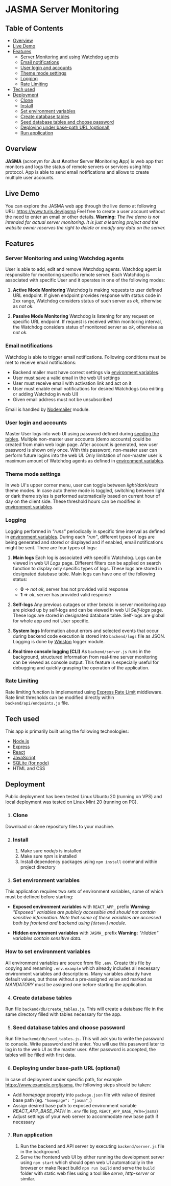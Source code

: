 # JASMA Server Monitoring

## Table of Contents
- [Overview](#overview)
- [Live Demo](#live-demo)
- [Features](#features)
  - [Server Monitoring and using Watchdog agents](#server-monitoring-and-using-watchdog-agents)
  - [Email notifications](#email-notifications)
  - [User login and accounts](#user-login-and-accounts)
  - [Theme mode settings](#theme-mode-settings)
  - [Logging](#logging)
  - [Rate Limiting](#rate-limiting)
- [Tech used](#tech-used)
- [Deployment](#deployment)
  - [Clone](#clone)
  - [Install](#install)
  - [Set environment variables](#set-environment-variables)
  - [Create database tables](#create-database-tables)
  - [Seed database tables and choose password](#seed-database-tables-and-choose-password)
  - [Deploying under base-path URL (optional)](#deploying-under-base-path-url-optional)
  - [Run application](#run-application)

## Overview
**JASMA** (acronym for **J**ust **A**nother **S**erver **M**onitoring **A**pp) is web app that monitors and logs the status of remote servers or services using http protocol. App is able to send email notifications and allows to create multiple user accounts.

## Live Demo
You can explore the JASMA web app through the live demo at following URL: https://www.turis.dev/jasma
Feel free to create a user account without the need to enter an email or other details.
**Warning:** *The live demo is not intended for actual server monitoring. It is just a learning project and the website owner reserves the right to delete or modify any data on the server.*

## Features

### Server Monitoring and using Watchdog agents
User is able to add, edit and remove Watchdog agents. Watchdog agent is responsible for monitoring specific remote server. Each Watchdog is associated with specific User and it operates in one of the following modes:

1. **Active Mode Monitoring**
Watchdog is making requests to user defined URL endpoint. If given endpoint provides response with status code in 2xx range, Watchdog considers status of such server as *ok*, otherwise as *not ok*.

2. **Passive Mode Monitoring**
Watchdog is listening for any request on specific URL endpoint. If request is received within monitoring interval, the Watchdog considers status of monitored server as *ok*, otherwise as *not ok*.

### Email notifications
Watchdog is able to trigger email notifications. Following conditions must be met to receive email notifications:
 - Backend mailer must have correct settings via [environment variables](#set-environment-variables).
 - User must save a valid email in the web UI settings
 - User must receive email with activation link and act on it
 - User must enable email notifications for desired Watchdogs (via editing or adding Watchdog in web UI)
 - Given email address must not be unsubscribed

Email is handled by [Nodemailer](https://nodemailer.com/) module.

### User login and accounts
Master User logs into web UI using password defined during [seeding the tables](#seed-database-tables-and-choose-password).
Multiple non-master user accounts (demo accounts) could be created from main web login page. After account is generated, new user password is shown only once. With this password, non-master user can perform future logins into the web UI. Only limitation of non-master user is maximum amount of Watchdog agents as defined in [environment variables](#set-environment-variables).

### Theme mode settings
In web UI's upper corner menu, user can toggle between *light/dark/auto* theme modes. In case auto theme mode is toggled, switching between light or dark theme styles is performed automatically based on current hour of day on the client side. These threshold hours can be modified in [environment variables](#set-environment-variables).

### Logging
Logging performed in *"runs"* periodically in specific time interval as defined in [environment variables](#set-environment-variables). During each *"run"*, different types of logs are being generated and stored or displayed and if enabled, email notifications might be sent. There are four types of logs:

1. **Main logs**
Each log is associated with specific Watchdog. Logs can be viewed in web UI *Logs* page. Different filters can be applied on search function to display only specific types of logs. These logs are stored in designated database table. Main logs can have one of the following status:

    - **0** => *not ok*, server has not provided valid response
    - **1** => *ok*, server has provided valid response

2. **Self-logs**
Any previous outages or other breaks in server monitoring app are picked up by self-logs and can be viewed in web UI *Self-logs* page.
These logs are stored in designated database table. Self-logs are global for whole app and not User specific.

3. **System logs**
Information about errors and selected events that occur during backend code execution is stored into `backend/logs` file as JSON. Logging is done by [Winston](https://www.npmjs.com/package/winston) logger module.

4. **Real time console logging (CLI)**
As `backend/server.js` runs in the background, structured information from real-time server monitoring can be viewed as console output. This feature is especially useful for debugging and quickly grasping the operation of the application.

### Rate Limiting
Rate limiting function is implemented using [Express Rate Limit](https://www.npmjs.com/package/express-rate-limit) middleware. Rate limit thresholds can be modified directly within `backend/api/endpoints.js` file.

## Tech used
This app is primarily built using the following technologies:
- [Node.js](https://nodejs.org)
- [Express](https://expressjs.com/)
- [React](https://react.dev)
- [JavaScript](https://developer.mozilla.org/en-US/docs/Web/javascript)
- [SQLite (for node)](https://github.com/TryGhost/node-sqlite3)
- HTML and CSS

## Deployment
Public deployment has been tested Linux Ubuntu 20 (running on VPS) and local deployment was tested on Linux Mint 20 (running on PC).

1. ### Clone
Download or clone repository files to your machine.

2. ### Install
    1. Make sure *nodejs* is installed
    2. Make sure *npm* is installed
    3. Install dependency packages using `npm install` command within project directory

3. ### Set environment variables
This application requires two sets of environment variables, some of which must be defined before starting:

  - **Exposed environment variables** with `REACT_APP_` prefix
**Warning:** *"Exposed" variables are publicly accessible and should not contain sensitive information. Note that some of these variables are accessed both by frontend and backend using [`dotenv`] module.*

  - **Hidden environment variables** with `JASMA_` prefix
**Warning:** *"Hidden" variables contain sensitive data.*

### How to set environment variables
All environment variables are source from file `.env`. Create this file by copying and renaming `.env.example` which already includes all necessary environment variables and descriptions. Many variables already have default values, but those without a pre-assigned value and marked as *MANDATORY* must be assigned one before starting the application.

4. ### Create database tables
Run file `backend/db/create_tables.js`. This will create a database file in the same directory filled with tables necessary for the app.

5. ### Seed database tables and choose password
Run file `backend/db/seed_tables.js`. This will ask you to write the password to console. Write password and hit enter. You will use this password later to log in to the web UI as the master user. After password is accepted, the tables will be filled with first data.

6. ### Deploying under base-path URL (optional)
In case of deployment under specific path, for example https://www.example.org/jasma, the following steps should be taken:
 - Add *homepage* property into `package.json` file with value of desired base path (eg. `"homepage": "jasma",`)
 - Assign desired base path to exposed environment variable *REACT_APP_BASE_PATH* in `.env` file (eg. `REACT_APP_BASE_PATH=jasma`)
 - Adjust settings of your web server to accommodate new base path if necessary

7. ### Run application
    1. Run the backend and API server by executing `backend/server.js` file in the background.
    2. Serve the frontend web UI by either running the development server using `npm start` which should open web UI automatically in the browser or make React build `npm run build` and serve the `build` folder with static web files using a tool like *serve*, *http-server* or similar.